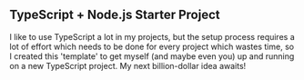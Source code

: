 ## TypeScript + Node.js Starter Project

I like to use TypeScript a lot in my projects, but the setup process requires a lot of effort which needs to be done for every project which wastes time, so I created this 'template' to get myself (and maybe even you) up and running on a new TypeScript project. My next billion-dollar idea awaits!
